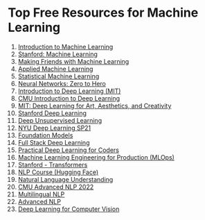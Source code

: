 # Top Free Resources for Machine Learning
</head>
<body>
  <ol>
    <li><a href="https://lnkd.in/ecqatZBA">Introduction to Machine Learning</a></li>
    <li><a href="https://lnkd.in/exNpHVgK">Stanford: Machine Learning</a></li>
    <li><a href="https://lnkd.in/ejM83n2B">Making Friends with Machine Learning</a></li>
    <li><a href="https://lnkd.in/eBPxJriR">Applied Machine Learning</a></li>
    <li><a href="https://lnkd.in/eszaHhnn">Statistical Machine Learning</a></li>
    <li><a href="https://lnkd.in/eHyXfdMY">Neural Networks: Zero to Hero</a></li>
    <li><a href="https://lnkd.in/eh7wTzbq">Introduction to Deep Learning (MIT)</a></li>
    <li><a href="https://lnkd.in/eCF92CDW">CMU Introduction to Deep Learning</a></li>
    <li><a href="https://lnkd.in/eURJKHUS">MIT: Deep Learning for Art, Aesthetics, and Creativity</a></li>
    <li><a href="https://lnkd.in/e6fWv3R8">Stanford Deep Learning</a></li>
    <li><a href="https://lnkd.in/eB2sacxY">Deep Unsupervised Learning</a></li>
    <li><a href="https://lnkd.in/eMNsFmBe">NYU Deep Learning SP21</a></li>
    <li><a href="https://lnkd.in/emPfE-MS">Foundation Models</a></li>
    <li><a href="https://lnkd.in/edbFQZBX">Full Stack Deep Learning</a></li>
    <li><a href="https://lnkd.in/eMjrFESY">Practical Deep Learning for Coders</a></li>
    <li><a href="https://lnkd.in/enmaT8Yy">Machine Learning Engineering for Production (MLOps)</a></li>
    <li><a href="https://lnkd.in/eMHXPehx">Stanford - Transformers</a></li>
    <li><a href="https://lnkd.in/ehhG4S_2">NLP Course (Hugging Face)</a></li>
    <li><a href="https://lnkd.in/emVV8CfA">Natural Language Understanding</a></li>
    <li><a href="https://lnkd.in/eXenh9pm">CMU Advanced NLP 2022</a></li>
    <li><a href="https://lnkd.in/eu46qy8V">Multilingual NLP</a></li>
    <li><a href="https://lnkd.in/ggpQAD6">Advanced NLP</a></li>
    <li><a href="https://lnkd.in/eMk3kWSz">Deep Learning for Computer Vision</a></li>
  </ol>
</body>
</html>

